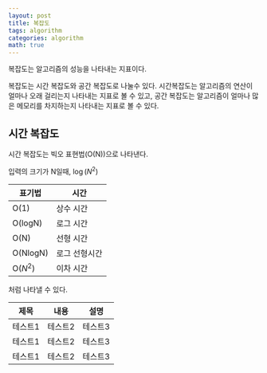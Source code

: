 ```yaml
---
layout: post
title: 복잡도
tags: algorithm
categories: algorithm
math: true
---
```


복잡도는 알고리즘의 성능을 나타내는 지표이다.

복잡도는 시간 복잡도와 공간 복잡도로 나눌수 있다. 시간복잡도는 알고리즘의 연산이 얼마나 오래 걸리는지 나타내는 지표로 볼 수 있고, 공간 복잡도는 알고리즘이 얼마나 많은 메모리를 차지하는지 나타내는 지표로 볼 수 있다.

## 시간 복잡도
시간 복잡도는 빅오 표현법(O(N))으로 나타낸다.

입력의 크기가 N일때,
$\log{(N^2)}$

|표기법|시간|
|------|---|
|O(1)|상수 시간|
|O(logN)|로그 시간|
|O(N)|선형 시간|
|O(NlogN)|로그 선형시간|
|O($N^2$)|이차 시간|

처럼 나타낼 수 있다.

|제목|내용|설명|
|------|---|---|
|테스트1|테스트2|테스트3|
|테스트1|테스트2|테스트3|
|테스트1|테스트2|테스트3|
